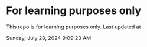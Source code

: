 # For learning purposes only
This repo is for learning purposes only.
Last updated at

Sunday, July 28, 2024 9:09:23 AM


